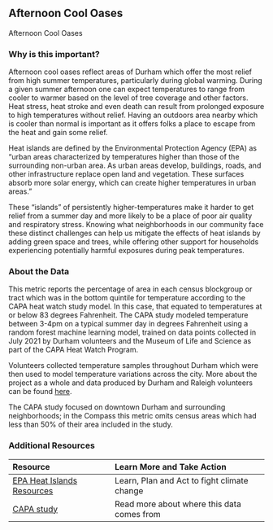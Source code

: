 ## Afternoon Cool Oases
Afternoon Cool Oases

### Why is this important?
Afternoon cool oases reflect areas of Durham which offer the most relief from high summer temperatures, particularly during global warming. During a given summer afternoon one can expect temperatures to range from cooler to warmer based on the level of tree coverage and other factors. Heat stress, heat stroke and even death can result from prolonged exposure to high temperatures without relief. Having an outdoors area nearby which is cooler than normal is important as it offers folks a place to escape from the heat and gain some relief.

Heat islands are defined by the Environmental Protection Agency (EPA) as “urban areas characterized by temperatures higher than those of the surrounding non-urban area. As urban areas develop, buildings, roads, and other infrastructure replace open land and vegetation. These surfaces absorb more solar energy, which can create higher temperatures in urban areas.”

These “islands” of persistently higher-temperatures make it harder to get relief from a summer day and more likely to be a place of poor air quality and respiratory stress. Knowing what neighborhoods in our community face these distinct challenges can help us mitigate the effects of heat islands by adding green space and trees, while offering other support for households experiencing potentially harmful exposures during peak temperatures.

### About the Data
This metric reports the percentage of area in each census blockgroup or tract which was in the bottom quintile for temperature according to the CAPA heat watch study model. In this case, that equated to temperatures at or below 83 degrees Fahrenheit. The CAPA study modeled temperature between 3-4pm on a typical summer day in degrees Fahrenheit using a random forest machine learning model, trained on data points collected in July 2021 by Durham volunteers and the Museum of Life and Science as part of the CAPA Heat Watch Program.

Volunteers collected temperature samples throughout Durham which were then used to model temperature variations across the city. More about the project as a whole and data produced by Durham and Raleigh volunteers can be found [here](https://osf.io/4tkvs/).

The CAPA study focused on downtown Durham and surrounding neighborhoods; in the Compass this metric omits census areas which had less than 50% of their area included in the study.

### Additional Resources
| Resource                                                      | Learn More and Take Action | 
|:--------------------------------------------------------------| :--- |
| [EPA Heat Islands Resources](https://www.epa.gov/heatislands) | Learn, Plan and Act to fight climate change |
| [CAPA study](https://osf.io/4tkvs/) | Read more about where this data comes from |
